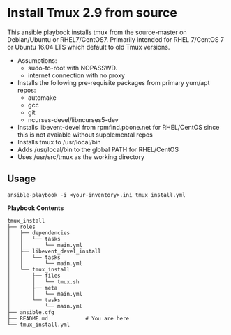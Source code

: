 # Install Tmux 2.9 from source #

This ansible playbook installs tmux from the source-master on
Debian/Ubuntu or RHEL7/CentOS7. Primarily intended for RHEL 7/CentOS 7
or Ubuntu 16.04 LTS which default to old Tmux versions.

* Assumptions:
    * sudo-to-root with NOPASSWD.
    * internet connection with no proxy
* Installs the following pre-requisite packages from primary yum/apt repos:
    * automake
    * gcc
    * git
    * ncurses-devel/libncurses5-dev
* Installs libevent-devel from rpmfind.pbone.net for RHEL/CentOS since
  this is not avaiable without supplemental repos
* Installs tmux to /usr/local/bin
* Adds /usr/local/bin to the global PATH for RHEL/CentOS
* Uses /usr/src/tmux as the working directory

## Usage ##

`ansible-playbook -i <your-inventory>.ini tmux_install.yml`

**Playbook Contents**

```
tmux_install
├── roles
│   ├── dependencies
│   │   └── tasks
│   │       └── main.yml
│   ├── libevent_devel_install
│   │   └── tasks
│   │       └── main.yml
│   └── tmux_install
│       ├── files
│       │   └── tmux.sh
│       ├── meta
│       │   └── main.yml
│       └── tasks
│           └── main.yml
├── ansible.cfg
├── README.md            # You are here
└── tmux_install.yml
```
